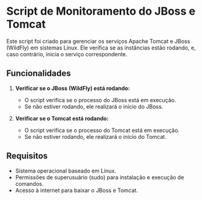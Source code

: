# Script de  Monitoramento do JBoss e Tomcat

Este script foi criado para gerenciar os serviços Apache Tomcat e JBoss (WildFly) em sistemas Linux. Ele verifica se as instâncias estão rodando, e, caso contrário,  inicia o serviço correspondente.

## Funcionalidades

1. **Verificar se o JBoss (WildFly) está rodando:**
   - O script verifica se o processo do JBoss está em execução.
   - Se não estiver rodando, ele realizará o início do JBoss.

2. **Verificar se o Tomcat está rodando:**
   - O script verifica se o processo do Tomcat está em execução.
   - Se não estiver rodando, ele realizará o início do Tomcat.


## Requisitos

- Sistema operacional baseado em Linux.
- Permissões de superusuário (sudo) para instalação e execução de comandos.
- Acesso à internet para baixar o JBoss e Tomcat.
